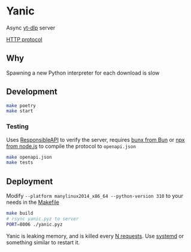 # Yanic

Async [yt-dlp](https://github.com/yt-dlp/yt-dlp) server

[HTTP protocol](yanic.kdl)

## Why

Spawning a new Python interpreter for each download is slow

## Development

```sh
make poetry
make start
```

### Testing

Uses [ResponsibleAPI](https://responsibleapi.com/) to verify the server,
requires [bunx from Bun](https://bun.sh/docs/cli/bunx) or [npx from node.js](https://docs.npmjs.com/cli/v9/commands/npx)
to compile the protocol to `openapi.json`

```sh
make openapi.json
make tests
```

## Deployment

Modify `--platform manylinux2014_x86_64 --python-version 310` to your needs in the [Makefile](Makefile)

```sh
make build
# rsync yanic.pyz to server
PORT=8006 ./yanic.pyz
```

Yanic is leaking memory, and is killed every [N requests](yanic/server.py). Use [systemd](https://systemd.io/) or
something similar to restart it.
